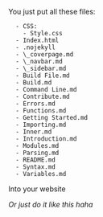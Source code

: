 You just put all these files:
```
  - CSS:
    - Style.css
  - Index.html
  - .nojekyll
  - \_coverpage.md
  - \_navbar.md
  - \_sidebar.md
  - Build File.md
  - Build.md
  - Command Line.md
  - Contribute.md
  - Errors.md
  - Functions.md
  - Getting Started.md
  - Importing.md
  - Inner.md
  - Introduction.md
  - Modules.md
  - Parsing.md
  - README.md
  - Syntax.md
  - Variables.md
```
Into your website

*Or just do it like this haha*
